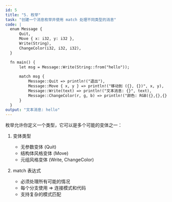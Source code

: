```yaml
---
id: 5
title: "5. 枚举"
task: "创建一个消息枚举并使用 match 处理不同类型的消息"
code: |
  enum Message {
      Quit,
      Move { x: i32, y: i32 },
      Write(String),
      ChangeColor(i32, i32, i32),
  }

  fn main() {
      let msg = Message::Write(String::from("hello"));
      
      match msg {
          Message::Quit => println!("退出"),
          Message::Move { x, y } => println!("移动到 ({}, {})", x, y),
          Message::Write(text) => println!("文本消息: {}", text),
          Message::ChangeColor(r, g, b) => println!("颜色: RGB({},{},{})", r, g, b),
      }
  }
output: "文本消息: hello"
---
```


枚举允许你定义一个类型，它可以是多个可能的变体之一：

1. 变体类型
   - 无参数变体 (Quit)
   - 结构体风格变体 (Move)
   - 元组风格变体 (Write, ChangeColor)

2. match 表达式
   - 必须处理所有可能的情况
   - 每个分支使用 => 连接模式和代码
   - 支持复杂的模式匹配 